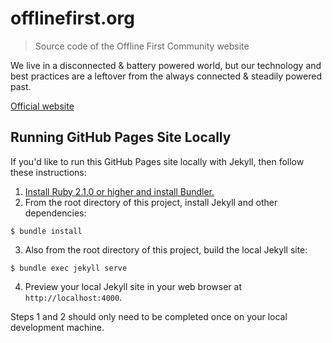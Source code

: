 # offlinefirst.org

> Source code of the Offline First Community website

We live in a disconnected & battery powered world, but our technology and best practices are a leftover from the always connected & steadily powered past.

[Official website](http://offlinefirst.org "Offline First!")

## Running GitHub Pages Site Locally

If you'd like to run this GitHub Pages site locally with Jekyll, then follow these instructions:

1. [Install Ruby 2.1.0 or higher and install Bundler.](https://help.github.com/articles/setting-up-your-github-pages-site-locally-with-jekyll/#requirements)
2. From the root directory of this project, install Jekyll and other dependencies:  
```
$ bundle install
```
3. Also from the root directory of this project, build the local Jekyll site:  
```
$ bundle exec jekyll serve
```
4. Preview your local Jekyll site in your web browser at `http://localhost:4000`.

Steps 1 and 2 should only need to be completed once on your local development machine.

